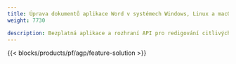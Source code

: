 ```yaml
---
title: Úprava dokumentů aplikace Word v systémech Windows, Linux a macOS 
weight: 7730

description: Bezplatná aplikace a rozhraní API pro redigování citlivých informací v souborech DOC, DOCX a ODT
---
```


{{< blocks/products/pf/agp/feature-solution >}} 


